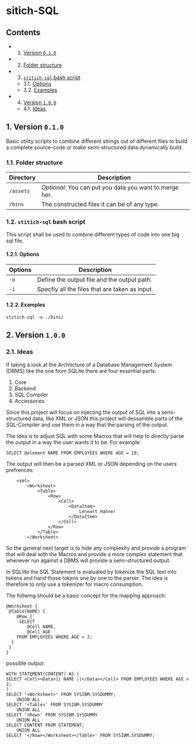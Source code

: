 # sitich-SQL
## Contents
* 1. [Version `0.1.0`](#Version0.1.0)
* 2. [Folder structure](#Folderstructure) 
* 3. [`stitich-sql` bash script](#stitich-sqlbashscript)
	* 3.1. [Options](#Options)
	* 3.2. [Examples](#Examples)
* 4. [Version `1.0.0`](#Version1.0.0)
	* 4.1. [Ideas](#Ideas)

##  1. <a name='Version0.1.0'></a>Version `0.1.0`
Basic utility scripts to combine different strings out of different files to build  a 
complete source-code or make semi-structured data dynamically build. 

###  1.1. <a name='Folderstructure'></a>Folder structure

| Directory | Description                                             |
| --------- | ------------------------------------------------------- |
| `/assets` | *Optional*: You can put you data you want to merge her. |
| `/bins`   | The constructed files it can be of any type.            |

###  1.2. <a name='stitich-sqlbashscript'></a>`stitich-sql` bash script
This script shall be used to combine different types of code into one big  
sql file.

####  1.2.1. <a name='Options'></a>Options

| Options   | Description                                      |
| --------- | ---------------------------------------------- |
| `-o`      | Define the output file and the output path.    |
| `-i`      | Specfiy all the files that are taken as input. |

####  1.2.2. <a name='Examples'></a>Examples

`stitich-sql -o ./bins/`

##  2. <a name='Version1.0.0'></a>Version `1.0.0`
###  2.1. <a name='Ideas'></a>Ideas
If taking a look at the Archticture of a Database Management System (DBMS) like
the one from SQLite there are four essential parts:

1. Core
2. Backend
3. SQL Compiler
4. Accessories

Since this project will focus on injecting the output of SQL into a 
semi-structured data, like XML or JSON this project will 
dessamble parts of the SQL-Compiler and use them in a way that the 
parsing of the output.

The idea is to adjust SQL with some Macros that will help to directly
parse the output in a way the user wants it to be. For example:

`SELECT @element NAME FROM EMPLOYEES WHERE AGE = 18;`

The output will then be a parsed XML or JSON depending on the users prefrences:
````
    <xml>
        <Worksheet>
            <Table>
                <Row>  
                    <Cell>
                        <DataItem>
                            Lennart Hahner
                        </DataItem>
                    </Cell>
                </Row>
            </Table>
        </Worksheet>
````
So the general next target is to hide any complexity and provide a program
that will deal with the Macros and provide a more complex statement that
whenever run against a DBMS will provide a semi-structured output.

In SQLlite the SQL Statement is evaluated by tokenize the SQL text into tokens
and hand those tokens one by one to the parser. The idea is therefore to only use a 
tokenizer for macro consumption. 

The follwing should be a basic concept for the mapping approach:

````
@Worksheet {
 @Table(NAME) {
    @Row {
     SELECT 
        @Cell NAME, 
        @Cell AGE 
    FROM EMPLOYEES WHERE AGE > 2;
  }
 }
}
```` 

possible output:

`````
WITH STATEMENT(CONTENT) AS (
SELECT <Cell><Data>|| NAME ||</Data></Cell> FROM EMPLOYEES WHERE AGE > 2;
)
SELECT '<Worksheet>' FROM SYSIBM.SYSDUMMY;
    UNION ALL
SELECT '<Table>' FROM SYSIBM.SYSDUMMY
    UNION ALL
SELECT '<Row>' FROM SYSIBM.SYSDUMMY
    UNION ALL
SELECT CONTENT FROM STATEMENT;
    UNION ALL
SELECT '</Row></Worksheet></Table>' FROM SYSIBM.SYSDUMMY;
``````

